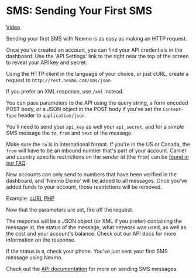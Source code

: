 # SMS: Sending Your First SMS

[Video](https://vimeo.com/98321044)

Sending your first SMS with Nexmo is as easy as making an HTTP request.

Once you've created an account, you can find your API credentials in the dashboard. Use the 'API Settings' link to the 
right near the top of the screen to reveal your API key and secret.

Using the HTTP client in the language of your choice, or just cURL, create a request to `http://rest.nexmo.com/sms/json`

If you prefer an XML response, use `/xml` instead. 

You can pass parameters to the API using the query string, a form encoded POST body, or a JSON object in the POST body 
if you've set the `Content-Type` header to `application/json`.

You'll need to send your `api_key` as well your `api_secret`, and for a simple SMS message the `to`, `from` and `text` 
of the message. 

Make sure the `to` is in international format. If you're in the US or Canada, the `from` will have to be an inbound 
number that's part of your account. Carrier and country specific restrictions on the sender id (the `from`) can be 
[found in our FAQ][1].

New accounts can only send to numbers that have been verified in the dashboard, and 'Nexmo Demo' will be added to all 
messages. Once you've added funds to your account, those restrictions will be removed.

Example: [cURL][curl] [PHP](./php/send.php)

Now that the parameters are set, fire off the request. 

The response will be a JSON object (or XML if you prefer) containing the message id, the status of the message, what 
network was used, as well as the cost and your account's balance. Check out our API docs for more information on the 
response.

If the status is `0`, check your phone. You've just sent your first SMS message using Nexmo.

Check out the [API documentation][2] for more on sending SMS messages.

[1]: https://help.nexmo.com/categories/20079687-Country-Specifics
[2]: https://docs.nexmo.com/index.php/sms-api/send-message
[curl]: ./curl/send.sh
